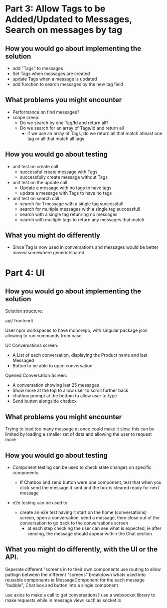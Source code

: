 # Part 3: Allow Tags to be Added/Updated to Messages, Search on messages by tag

## How you would go about implementing the solution

- add "Tags" to messages
- Set Tags when messages are created
- update Tags when a message is updated
- add function to search messages by the new tag field

## What problems you might encounter

- Performance on find messages?
- scope creep:
  - Do we search by one Tag/Id and return all?
  - Do we search for an array of Tags/Id and return all
    - if we use an array of Tags, do we return all that match atleast one tag or all that match all tags

## How you would go about testing

- unit test on create call
  - successful create message with Tags
  - successfully create message without Tags
- unit test on the update call
  - Update a message with no tags to have tags
  - update a message with Tags to have no tags
- unit test on search call
  - search for 1 message with a single tag successfull
  - search for multiple messages with a single tag successfull
  - search with a single tag retunring no messages
  - search with multiple tags to return any messages that match

## What you might do differently

- Since Tag is now used in conversations and messages would be better moved somewhere generic/shared

# Part 4: UI

## How you would go about implementing the solution

Solution structure:

api/
frontend/

User npm workspaces to have monorepo, with singular package json allowing to run commands from base

UI:
Conversations screen:

- A List of each conversation, displaying the Product name and last Messaged
- Button to be able to open conversation

Opened Conversation Screen:

- A conversation showing last 25 messages
- Show more at the top to allow user to scroll further back
- chatbox prompt at the bottom to allow user to type
- Send button alongside chatbox

## What problems you might encounter

Trying to load too many message at once could make it slow, this can be limited by loading a smaller set of data and allowing the user to request more

## How you would go about testing

- Component testing can be used to check state changes on specific components

  - If Chatbox and send button were one component, test that when you click send the message it sent and the box is cleared ready for next message

- e2e testing can be used to
  - create an e2e test having it start on the home (conversations) screen, open a conversation, send a message, then close out of the conversation to go back to the conversations screen
    - at each step checking the user can see what is expected, ie after sending, the message should appear within the Chat section

## What you might do differently, with the UI or the API.

Seperate different "screens in to their own components
use routing to allow pathign between the different "screens"
breakdown whats used into reusable components ie MessageComponent for the each message "bubble", Chat box and button into a single component

use axios to make a call to get conversations?
use a websocket library to make requests while in message view: such as socket.io
